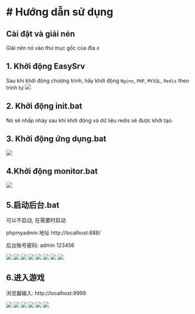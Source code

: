 # # Hướng dẫn sử dụng

## Cài đặt và giải nén

Giải nén nó vào thư mục gốc của đĩa `d`

## 1. Khởi động EasySrv

Sau khi khởi động chương trình, hãy khởi động `Nginx`, `PHP`, `MYSQL`, `Redis` theo trình tự
![](screenshot/1.启动EasySrv.png)

## 2. Khởi động init.bat

Nó sẽ nhấp nháy sau khi khởi động và dữ liệu redis sẽ được khởi tạo.

## 3. Khởi động ứng dụng.bat

![](screenshot/3.启动app.bat.png)

## 4.Khởi động monitor.bat

![](screenshot/4.启动monitor.bat.png)

## 5.启动后台.bat

可以不启动, 在需要时启动

phpmyadmin 地址
http://localhost:888/

后台账号密码:
admin 123456

![](screenshot/msedge_A0aTzlpqAc.png)
![](screenshot/msedge_aEt4wkNyP4.png)
![](screenshot/msedge_DvHLaZ2IJB.png)
![](screenshot/msedge_It4s1DXCM4.png)
![](screenshot/msedge_kbzHQuZqOi.png)
![](screenshot/msedge_MhBfROTOC9.png)
![](screenshot/msedge_tiOlbJSiRg.png)
![](screenshot/msedge_yv9xry80Px.png)

## 6.进入游戏

浏览器输入: http://localhost:9999

![](screenshot/msedge_77aBGbJi2l.png)
![](screenshot/msedge_SCvw4HOVeF.png)
![](screenshot/msedge_keUJNNOSNS.png)
![](screenshot/msedge_gUcv8TAThp.png)
![](screenshot/msedge_RWsF9jkX7F.png)
![](screenshot/msedge_6gDhFSdBjp.png)
